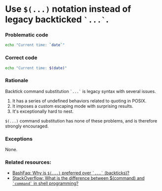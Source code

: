 # Use `$(...)` notation instead of legacy backticked `` `...` ``.

### Problematic code

```sh
echo "Current time: `date`"
```

### Correct code

```sh
echo "Current time: $(date)"
```

### Rationale

Backtick command substitution `` `...` `` is legacy syntax with several issues.

1. It has a series of undefined behaviors related to quoting in POSIX.
1. It imposes a custom escaping mode with surprising results.
1. It's exceptionally hard to nest.

`$(...)` command substitution has none of these problems, and is therefore strongly encouraged.

### Exceptions

None.

### Related resources:

* [BashFaq: Why is `$(...)` preferred over `` `...` `` (backticks)?](http://mywiki.wooledge.org/BashFAQ/082)
* [StackOverflow: What is the difference between $(command) and `` `command` `` in shell programming?](https://stackoverflow.com/questions/4708549/shell-programming-whats-the-difference-between-command-and-command)

